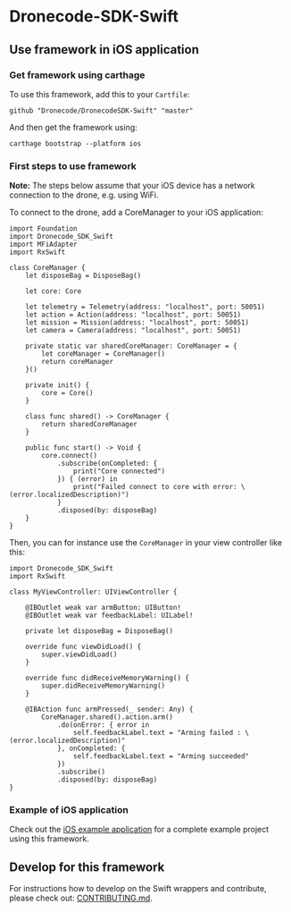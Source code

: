 # Dronecode-SDK-Swift

## Use framework in iOS application

### Get framework using carthage

To use this framework, add this to your `Cartfile`:

```
github "Dronecode/DronecodeSDK-Swift" "master"
```

And then get the framework using:
```
carthage bootstrap --platform ios
```

### First steps to use framework

**Note:** The steps below assume that your iOS device has a network connection to the drone, e.g. using WiFi.

To connect to the drone, add a CoreManager to your iOS application:

```
import Foundation
import Dronecode_SDK_Swift
import MFiAdapter
import RxSwift

class CoreManager {
    let disposeBag = DisposeBag()

    let core: Core

    let telemetry = Telemetry(address: "localhost", port: 50051)
    let action = Action(address: "localhost", port: 50051)
    let mission = Mission(address: "localhost", port: 50051)
    let camera = Camera(address: "localhost", port: 50051)

    private static var sharedCoreManager: CoreManager = {
        let coreManager = CoreManager()
        return coreManager
    }()

    private init() {
        core = Core()
    }

    class func shared() -> CoreManager {
        return sharedCoreManager
    }

    public func start() -> Void {
        core.connect()
            .subscribe(onCompleted: {
                print("Core connected")
            }) { (error) in
                print("Failed connect to core with error: \(error.localizedDescription)")
            }
            .disposed(by: disposeBag)
    }
}
```

Then, you can for instance use the `CoreManager` in your view controller like this:
```
import Dronecode_SDK_Swift
import RxSwift

class MyViewController: UIViewController {

    @IBOutlet weak var armButton: UIButton!
    @IBOutlet weak var feedbackLabel: UILabel!

    private let disposeBag = DisposeBag()

    override func viewDidLoad() {
        super.viewDidLoad()
    }

    override func didReceiveMemoryWarning() {
        super.didReceiveMemoryWarning()
    }

    @IBAction func armPressed(_ sender: Any) {
        CoreManager.shared().action.arm()
            .do(onError: { error in
                self.feedbackLabel.text = "Arming failed : \(error.localizedDescription)"
            }, onCompleted: {
                self.feedbackLabel.text = "Arming succeeded"
            })
            .subscribe()
            .disposed(by: disposeBag)
}
```

### Example of iOS application

Check out the [iOS example application](https://github.com/Dronecode/DronecodeSDK-Swift-Example) for a complete example project using this framework.

## Develop for this framework

For instructions how to develop on the Swift wrappers and contribute, please check out:
[CONTRIBUTING.md](https://github.com/Dronecode/DronecodeSDK-Swift/blob/master/CONTRIBUTING.md).

